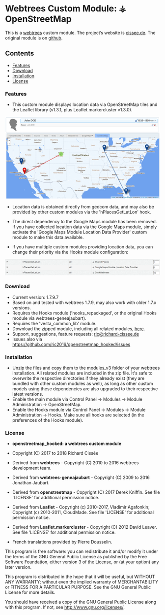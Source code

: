 
# Webtrees Custom Module: ⚶ OpenStreetMap

This is a [webtrees](https://www.webtrees.net/) custom module. 
The project’s website is [cissee.de](https://cissee.de). 
The original module is on [github](https://github.com/dkniffin/webtrees-openstreetmap).

## Contents

* [Features](#features)
* [Download](#download)
* [Installation](#installation)
* [License](#license)

### Features<a name="features"/>

* This custom module displays location data via OpenStreetMap tiles and the Leaflet library (v1.3.1, plus Leaflet.markercluster v1.3.0).

![Screenshot](screenshot.png)

* Location data is obtained directly from gedcom data, and may also be provided by other custom modules via the 'hPlacesGetLatLon' hook. 

* The direct dependency to the Google Maps module has been removed. If you have collected location data via the Google Maps module, simply activate the 'Google Maps Module Location Data Provider' custom module to make this data available.

* If you have multiple custom modules providing location data, you can change their priority via the Hooks module configuration:

![Screenshot](hooks.png)

### Download<a name="download"/>

* Current version: 1.7.9.7
* Based on and tested with webtrees 1.7.9, may also work with older 1.7.x versions.
* Requires the Hooks module ('hooks_repackaged', or the original Hooks module via webtrees-geneajaubart).
* Requires the 'vesta_common_lib' module.
* Download the zipped module, including all related modules, [here](https://cissee.de/vesta.latest.zip).
* Support, suggestions, feature requests: <ric@richard-cissee.de>
* Issues also via <https://github.com/ric2016/openstreetmap_hooked/issues>

### Installation

* Unzip the files and copy them to the modules_v3 folder of your webtrees installation. All related modules are included in the zip file. It's safe to overwrite the respective directories if they already exist (they are bundled with other custom modules as well), as long as other custom models using these dependencies are also upgraded to their respective latest versions.
* Enable the main module via Control Panel -> Modules -> Module Administration -> OpenStreetMap.
* Enable the Hooks module via Control Panel -> Modules -> Module Administration -> Hooks. Make sure all hooks are selected (in the preferences of the Hooks module).

### License<a name="license"/>

* **openstreetmap_hooked: a webtrees custom module**
* Copyright (C) 2017 to 2018 Richard Cissée

* Derived from **webtrees** - Copyright (C) 2010 to 2016  webtrees development team.
* Derived from **webtrees-geneajaubart** - Copyright (C) 2009 to 2016  Jonathan Jaubart.
* Derived from **openstreetmap** - Copyright (C) 2017 Derek Kniffin. See file 'LICENSE' for additional permission notice.
* Derived from **Leaflet** - Copyright (c) 2010-2017, Vladimir Agafonkin; Copyright (c) 2010-2011, CloudMade. See file 'LICENSE' for additional permission notice.
* Derived from **Leaflet.markercluster** - Copyright (C) 2012 David Leaver. See file 'LICENSE' for additional permission notice.
* French translations provided by Pierre Dousselin.

This program is free software: you can redistribute it and/or modify
it under the terms of the GNU General Public License as published by
the Free Software Foundation, either version 3 of the License, or
(at your option) any later version.

This program is distributed in the hope that it will be useful,
but WITHOUT ANY WARRANTY; without even the implied warranty of
MERCHANTABILITY or FITNESS FOR A PARTICULAR PURPOSE. See the
GNU General Public License for more details.

You should have received a copy of the GNU General Public License
along with this program. If not, see <http://www.gnu.org/licenses/>.
